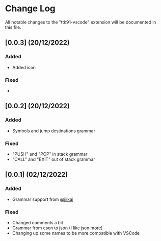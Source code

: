 # Change Log

All notable changes to the "ttk91-vscode" extension will be documented in this file.

## [0.0.3] (20/12/2022)

### Added

-   Added icon

### Fixed

-

## [0.0.2] (20/12/2022)

### Added

-   Symbols and jump destinations grammar

### Fixed

-   "PUSH" and "POP" in stack grammar
-   "CALL" and "EXIT" out of stack grammar

## [0.0.1] (02/12/2022)

### Added

-   Grammar support from [@jiikai](https://github.com/jiikai/language-ttk91)

### Fixed

-   Changed comments a bit
-   Grammar from cson to json (I like json more)
-   Changing up some names to be more compatible with VSCode
